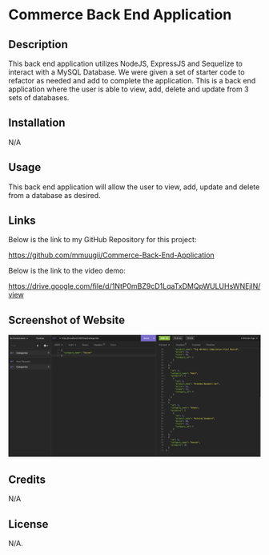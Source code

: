 # Commerce Back End Application

## Description

This back end application utilizes NodeJS, ExpressJS and Sequelize to interact with a MySQL Database. We were given a set of starter code to refactor as needed and add to complete the application. This is a back end application where the user is able to view, add, delete and update from 3 sets of databases. 

## Installation

N/A

## Usage

This back end application will allow the user to view, add, update and delete from a database as desired.

## Links

Below is the link to my GitHub Repository for this project:

https://github.com/mmuugii/Commerce-Back-End-Application

Below is the link to the video demo:

https://drive.google.com/file/d/1NtP0mBZ9cD1LqaTxDMQpWULUHsWNEjlN/view


## Screenshot of Website

![alt="Screenshot of back end application"](./assets/screenshot/Screenshot%202023-01-09%20at%207.51.08%20PM.png)

## Credits

N/A

## License

N/A.

